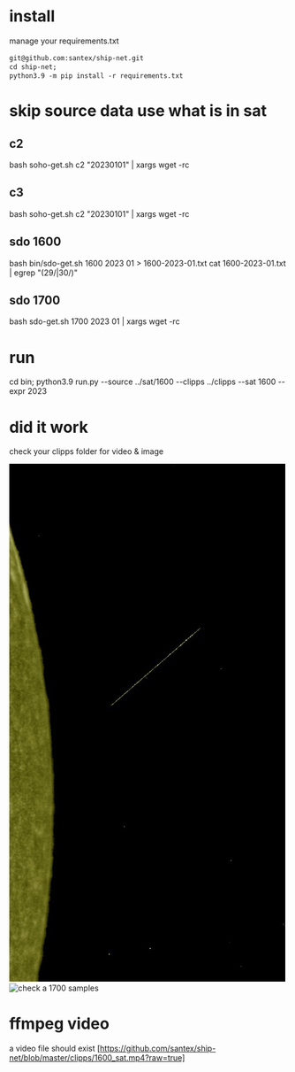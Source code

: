 # install

manage your requirements.txt
```
git@github.com:santex/ship-net.git
cd ship-net;
python3.9 -m pip install -r requirements.txt
```
# skip source data use what is in sat

## c2
bash soho-get.sh c2 "20230101" | xargs wget -rc

## c3

bash soho-get.sh c2 "20230101" | xargs wget -rc

## sdo 1600

bash  bin/sdo-get.sh 1600 2023 01 > 1600-2023-01.txt
cat 1600-2023-01.txt | egrep "(29/|30/)"

## sdo 1700

bash  sdo-get.sh 1700 2023 01  | xargs wget -rc


# run

cd bin;
python3.9 run.py --source ../sat/1600 --clipps ../clipps --sat 1600 --expr 2023



# did it work
check your clipps folder for video & image


![check a 1600 samples](https://raw.githubusercontent.com/santex/ship-net/master/clipps/1600_sample.jpg)
![check a 1700 samples](https://raw.githubusercontent.com/santex/ship-net/master/clipps/1700_smaple.jpg)

# ffmpeg video

a video file should exist
[https://github.com/santex/ship-net/blob/master/clipps/1600_sat.mp4?raw=true]


